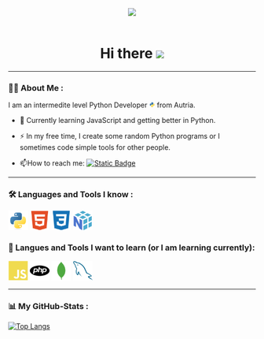 <div id="header" align="center">
  <img src="https://avatars.githubusercontent.com/u/114361791?v=4" width="100"/>
  <div id="badges">
    <img src="https://komarev.com/ghpvc/?username=Jackstar-Git&style=flat-square&color=blue" alt=""/>
  </div>
  <h1>
    Hi there <img src="https://media.giphy.com/media/hvRJCLFzcasrR4ia7z/giphy.gif" width="30px"/>
  </h1>
</div>

---

### :man_technologist: About Me :
I am an intermedite level Python Developer <img src="https://github.com/devicons/devicon/blob/master/icons/python/python-original.svg" width="12"> from Autria.

- :seedling: Currently learning JavaScript and getting better in Python.

- :zap: In my free time, I create some random Python programs or I sometimes code simple tools for other people.

- :mailbox:How to reach me: <a href="https%3A%2F%2Fdiscordapp.com%2Fusers%2F700285395589529702"><img alt="Static Badge" src="https://img.shields.io/badge/%20Discord-Jackstar-blue?logo=discord&logoColor=%235865f2&labelColor=%234640b2&color=%23656565"></a>

---

### :hammer_and_wrench: Languages  and Tools I know :
<div>
  <img src="https://github.com/devicons/devicon/blob/master/icons/python/python-original.svg" width="40" height="40">
  <img src="https://github.com/devicons/devicon/blob/master/icons/html5/html5-plain.svg" width="40" height="40">
  <img src="https://github.com/devicons/devicon/blob/master/icons/css3/css3-plain.svg" width="40" height="40">
  <img src="https://github.com/devicons/devicon/blob/master/icons/numpy/numpy-original.svg" width="40" height="40">
</div>



### :thinking: Langues and Tools I want to learn (or I am learning currently):
<div>
  <img src="https://github.com/devicons/devicon/blob/master/icons/javascript/javascript-plain.svg"width="40" height="40">
  <img src="https://github.com/devicons/devicon/blob/master/icons/php/php-plain.svg" width="40" height="40">
  <img src="https://github.com/devicons/devicon/blob/master/icons/mongodb/mongodb-plain.svg" width="40" height="40">
  <img src="https://github.com/devicons/devicon/blob/master/icons/mysql/mysql-plain.svg" width="40" height="40">
</div>

---

### :bar_chart: My GitHub-Stats :
[![Top Langs](https://github-readme-stats.vercel.app/api/top-langs/?username=Jackstar-Git)](https://github.com/anuraghazra/github-readme-stats)
